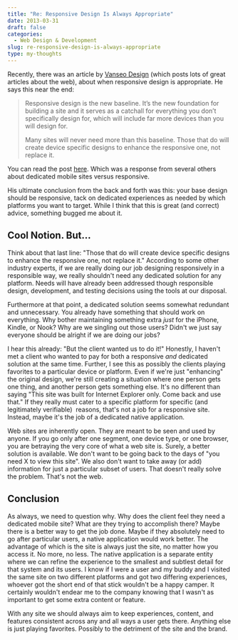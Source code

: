 ```yaml
---
title: "Re: Responsive Design Is Always Appropriate"
date: 2013-03-31
draft: false
categories:
  - Web Design & Development
slug: re-responsive-design-is-always-appropriate
type: my-thoughts
---
```


Recently, there was an article by [Vanseo Design](http://www.vanseodesign.com) (which posts lots of great articles about the web), about when responsive design is appropriate. He says this near the end:

> Responsive design is the new baseline. It’s the new foundation for building a site and it serves as a catchall for everything you don’t specifically design for, which will include far more devices than you will design for.
>
> Many sites will never need more than this baseline. Those that do will create device specific designs to enhance the responsive one, not replace it.

You can read the post [here](http://www.vanseodesign.com/web-design/responsive-always-appropriate/). Which was a response from several others about dedicated mobile sites versus responsive.

His ultimate conclusion from the back and forth was this: your base design should be responsive, tack on dedicated experiences as needed by which platforms you want to target. While I think that this is great (and correct) advice, something bugged me about it.

## Cool Notion. But...

Think about that last line: "Those that do will create device specific designs to enhance the responsive one, not replace it." According to some other industry experts, if we are really doing our job designing responsively in a responsible way, we really shouldn't need any dedicated solution for any platform. Needs will have already been addressed though responsible design, development, and testing decisions using the tools at our disposal.

Furthermore at that point, a dedicated solution seems somewhat redundant and unnecessary. You already have something that should work on everything. Why bother maintaining something extra _just_ for the iPhone, Kindle, or Nook? Why are we singling out those users? Didn't we just say everyone should be alright if we are doing our jobs?

I hear this already: "But the client wanted us to do it!" Honestly, I haven't met a client who wanted to pay for both a responsive _and_ dedicated solution at the same time. Further, I see this as possibly the clients playing favorites to a particular device or platform. Even if we're just "enhancing" the original design, we're still creating a situation where one person gets one thing, and another person gets something else. It's no different than saying "This site was built for Internet Explorer only. Come back and use that." If they really must cater to a specific platform for specific (and legitimately verifiable)  reasons, that's not a job for a responsive site. Instead, maybe it's the job of a dedicated native application.

Web sites are inherently open. They are meant to be seen and used by anyone. If you go only after one segment, one device type, or one browser, you are betraying the very core of what a web site is. Surely, a better solution is available. We don't want to be going back to the days of "you need X to view this site". We also don't want to take away (or add) information for just a particular subset of users. That doesn't really solve the problem. That's not the web.

## Conclusion

As always, we need to question why. Why does the client feel they need a dedicated mobile site? What are they trying to accomplish there? Maybe there is a better way to get the job done. Maybe if they absolutely need to go after particular users, a native application would work better. The advantage of which is the site is always just the site, no matter how you access it. No more, no less. The native application is a separate entity where we can refine the experience to the smallest and subtlest detail for that system and its users. I know if I were a user and my buddy and I visited the same site on two different platforms and got two differing experiences, whoever got the short end of that stick wouldn't be a happy camper. It certainly wouldn't endear me to the company knowing that I wasn't as important to get some extra content or feature.

With any site we should always aim to keep experiences, content, and features consistent across any and all ways a user gets there. Anything else is just playing favorites. Possibly to the detriment of the site and the brand.
